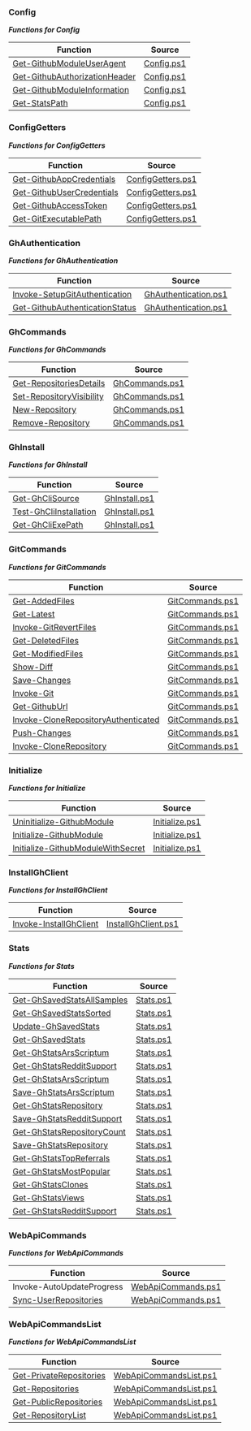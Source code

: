 
### Config

***Functions for Config***

|  **Function**                                      |  **Source**                                        |
|----------------------------------------------------|----------------------------------------------------|
| [Get-GithubModuleUserAgent](https://github.com/arsscriptum/PowerShell.Module.Github/blob/master/doc/Get-GithubModuleUserAgent.md)                          | [Config.ps1](https://github.com/arsscriptum/PowerShell.Module.Github/blob/master/src/Config.ps1)                          |
| [Get-GithubAuthorizationHeader](https://github.com/arsscriptum/PowerShell.Module.Github/blob/master/doc/Get-GithubAuthorizationHeader.md)                      | [Config.ps1](https://github.com/arsscriptum/PowerShell.Module.Github/blob/master/src/Config.ps1)                      |
| [Get-GithubModuleInformation](https://github.com/arsscriptum/PowerShell.Module.Github/blob/master/doc/Get-GithubModuleInformation.md)                        | [Config.ps1](https://github.com/arsscriptum/PowerShell.Module.Github/blob/master/src/Config.ps1)                        |
| [Get-StatsPath](https://github.com/arsscriptum/PowerShell.Module.Github/blob/master/doc/Get-StatsPath.md)                                      | [Config.ps1](https://github.com/arsscriptum/PowerShell.Module.Github/blob/master/src/Config.ps1)                                      |

### ConfigGetters

***Functions for ConfigGetters***

|  **Function**                                      |  **Source**                                        |
|----------------------------------------------------|----------------------------------------------------|
| [Get-GithubAppCredentials](https://github.com/arsscriptum/PowerShell.Module.Github/blob/master/doc/Get-GithubAppCredentials.md)                           | [ConfigGetters.ps1](https://github.com/arsscriptum/PowerShell.Module.Github/blob/master/src/ConfigGetters.ps1)                           |
| [Get-GithubUserCredentials](https://github.com/arsscriptum/PowerShell.Module.Github/blob/master/doc/Get-GithubUserCredentials.md)                          | [ConfigGetters.ps1](https://github.com/arsscriptum/PowerShell.Module.Github/blob/master/src/ConfigGetters.ps1)                          |
| [Get-GithubAccessToken](https://github.com/arsscriptum/PowerShell.Module.Github/blob/master/doc/Get-GithubAccessToken.md)                              | [ConfigGetters.ps1](https://github.com/arsscriptum/PowerShell.Module.Github/blob/master/src/ConfigGetters.ps1)                              |
| [Get-GitExecutablePath](https://github.com/arsscriptum/PowerShell.Module.Github/blob/master/doc/Get-GitExecutablePath.md)                              | [ConfigGetters.ps1](https://github.com/arsscriptum/PowerShell.Module.Github/blob/master/src/ConfigGetters.ps1)                              |

### GhAuthentication

***Functions for GhAuthentication***

|  **Function**                                      |  **Source**                                        |
|----------------------------------------------------|----------------------------------------------------|
| [Invoke-SetupGitAuthentication](https://github.com/arsscriptum/PowerShell.Module.Github/blob/master/doc/Invoke-SetupGitAuthentication.md)                      | [GhAuthentication.ps1](https://github.com/arsscriptum/PowerShell.Module.Github/blob/master/src/GhAuthentication.ps1)                      |
| [Get-GithubAuthenticationStatus](https://github.com/arsscriptum/PowerShell.Module.Github/blob/master/doc/Get-GithubAuthenticationStatus.md)                     | [GhAuthentication.ps1](https://github.com/arsscriptum/PowerShell.Module.Github/blob/master/src/GhAuthentication.ps1)                     |

### GhCommands

***Functions for GhCommands***

|  **Function**                                      |  **Source**                                        |
|----------------------------------------------------|----------------------------------------------------|
| [Get-RepositoriesDetails](https://github.com/arsscriptum/PowerShell.Module.Github/blob/master/doc/Get-RepositoriesDetails.md)                            | [GhCommands.ps1](https://github.com/arsscriptum/PowerShell.Module.Github/blob/master/src/GhCommands.ps1)                            |
| [Set-RepositoryVisibility](https://github.com/arsscriptum/PowerShell.Module.Github/blob/master/doc/Set-RepositoryVisibility.md)                           | [GhCommands.ps1](https://github.com/arsscriptum/PowerShell.Module.Github/blob/master/src/GhCommands.ps1)                           |
| [New-Repository](https://github.com/arsscriptum/PowerShell.Module.Github/blob/master/doc/New-Repository.md)                                     | [GhCommands.ps1](https://github.com/arsscriptum/PowerShell.Module.Github/blob/master/src/GhCommands.ps1)                                     |
| [Remove-Repository](https://github.com/arsscriptum/PowerShell.Module.Github/blob/master/doc/Remove-Repository.md)                                  | [GhCommands.ps1](https://github.com/arsscriptum/PowerShell.Module.Github/blob/master/src/GhCommands.ps1)                                  |

### GhInstall

***Functions for GhInstall***

|  **Function**                                      |  **Source**                                        |
|----------------------------------------------------|----------------------------------------------------|
| [Get-GhCliSource](https://github.com/arsscriptum/PowerShell.Module.Github/blob/master/doc/Get-GhCliSource.md)                                    | [GhInstall.ps1](https://github.com/arsscriptum/PowerShell.Module.Github/blob/master/src/GhInstall.ps1)                                    |
| [Test-GhCliInstallation](https://github.com/arsscriptum/PowerShell.Module.Github/blob/master/doc/Test-GhCliInstallation.md)                             | [GhInstall.ps1](https://github.com/arsscriptum/PowerShell.Module.Github/blob/master/src/GhInstall.ps1)                             |
| [Get-GhCliExePath](https://github.com/arsscriptum/PowerShell.Module.Github/blob/master/doc/Get-GhCliExePath.md)                                   | [GhInstall.ps1](https://github.com/arsscriptum/PowerShell.Module.Github/blob/master/src/GhInstall.ps1)                                   |

### GitCommands

***Functions for GitCommands***

|  **Function**                                      |  **Source**                                        |
|----------------------------------------------------|----------------------------------------------------|
| [Get-AddedFiles](https://github.com/arsscriptum/PowerShell.Module.Github/blob/master/doc/Get-AddedFiles.md)                                     | [GitCommands.ps1](https://github.com/arsscriptum/PowerShell.Module.Github/blob/master/src/GitCommands.ps1)                                     |
| [Get-Latest](https://github.com/arsscriptum/PowerShell.Module.Github/blob/master/doc/Get-Latest.md)                                         | [GitCommands.ps1](https://github.com/arsscriptum/PowerShell.Module.Github/blob/master/src/GitCommands.ps1)                                         |
| [Invoke-GitRevertFiles](https://github.com/arsscriptum/PowerShell.Module.Github/blob/master/doc/Invoke-GitRevertFiles.md)                              | [GitCommands.ps1](https://github.com/arsscriptum/PowerShell.Module.Github/blob/master/src/GitCommands.ps1)                              |
| [Get-DeletedFiles](https://github.com/arsscriptum/PowerShell.Module.Github/blob/master/doc/Get-DeletedFiles.md)                                   | [GitCommands.ps1](https://github.com/arsscriptum/PowerShell.Module.Github/blob/master/src/GitCommands.ps1)                                   |
| [Get-ModifiedFiles](https://github.com/arsscriptum/PowerShell.Module.Github/blob/master/doc/Get-ModifiedFiles.md)                                  | [GitCommands.ps1](https://github.com/arsscriptum/PowerShell.Module.Github/blob/master/src/GitCommands.ps1)                                  |
| [Show-Diff](https://github.com/arsscriptum/PowerShell.Module.Github/blob/master/doc/Show-Diff.md)                                          | [GitCommands.ps1](https://github.com/arsscriptum/PowerShell.Module.Github/blob/master/src/GitCommands.ps1)                                          |
| [Save-Changes](https://github.com/arsscriptum/PowerShell.Module.Github/blob/master/doc/Save-Changes.md)                                       | [GitCommands.ps1](https://github.com/arsscriptum/PowerShell.Module.Github/blob/master/src/GitCommands.ps1)                                       |
| [Invoke-Git](https://github.com/arsscriptum/PowerShell.Module.Github/blob/master/doc/Invoke-Git.md)                                         | [GitCommands.ps1](https://github.com/arsscriptum/PowerShell.Module.Github/blob/master/src/GitCommands.ps1)                                         |
| [Get-GithubUrl](https://github.com/arsscriptum/PowerShell.Module.Github/blob/master/doc/Get-GithubUrl.md)                                      | [GitCommands.ps1](https://github.com/arsscriptum/PowerShell.Module.Github/blob/master/src/GitCommands.ps1)                                      |
| [Invoke-CloneRepositoryAuthenticated](https://github.com/arsscriptum/PowerShell.Module.Github/blob/master/doc/Invoke-CloneRepositoryAuthenticated.md)                | [GitCommands.ps1](https://github.com/arsscriptum/PowerShell.Module.Github/blob/master/src/GitCommands.ps1)                |
| [Push-Changes](https://github.com/arsscriptum/PowerShell.Module.Github/blob/master/doc/Push-Changes.md)                                       | [GitCommands.ps1](https://github.com/arsscriptum/PowerShell.Module.Github/blob/master/src/GitCommands.ps1)                                       |
| [Invoke-CloneRepository](https://github.com/arsscriptum/PowerShell.Module.Github/blob/master/doc/Invoke-CloneRepository.md)                             | [GitCommands.ps1](https://github.com/arsscriptum/PowerShell.Module.Github/blob/master/src/GitCommands.ps1)                             |

### Initialize

***Functions for Initialize***

|  **Function**                                      |  **Source**                                        |
|----------------------------------------------------|----------------------------------------------------|
| [Uninitialize-GithubModule](https://github.com/arsscriptum/PowerShell.Module.Github/blob/master/doc/Uninitialize-GithubModule.md)                          | [Initialize.ps1](https://github.com/arsscriptum/PowerShell.Module.Github/blob/master/src/Initialize.ps1)                          |
| [Initialize-GithubModule](https://github.com/arsscriptum/PowerShell.Module.Github/blob/master/doc/Initialize-GithubModule.md)                            | [Initialize.ps1](https://github.com/arsscriptum/PowerShell.Module.Github/blob/master/src/Initialize.ps1)                            |
| [Initialize-GithubModuleWithSecret](https://github.com/arsscriptum/PowerShell.Module.Github/blob/master/doc/Initialize-GithubModuleWithSecret.md)                  | [Initialize.ps1](https://github.com/arsscriptum/PowerShell.Module.Github/blob/master/src/Initialize.ps1)                  |

### InstallGhClient

***Functions for InstallGhClient***

|  **Function**                                      |  **Source**                                        |
|----------------------------------------------------|----------------------------------------------------|
| [Invoke-InstallGhClient](https://github.com/arsscriptum/PowerShell.Module.Github/blob/master/doc/Invoke-InstallGhClient.md)                             | [InstallGhClient.ps1](https://github.com/arsscriptum/PowerShell.Module.Github/blob/master/src/InstallGhClient.ps1)                             |

### Stats

***Functions for Stats***

|  **Function**                                      |  **Source**                                        |
|----------------------------------------------------|----------------------------------------------------|
| [Get-GhSavedStatsAllSamples](https://github.com/arsscriptum/PowerShell.Module.Github/blob/master/doc/Get-GhSavedStatsAllSamples.md)                         | [Stats.ps1](https://github.com/arsscriptum/PowerShell.Module.Github/blob/master/src/Stats.ps1)                         |
| [Get-GhSavedStatsSorted](https://github.com/arsscriptum/PowerShell.Module.Github/blob/master/doc/Get-GhSavedStatsSorted.md)                             | [Stats.ps1](https://github.com/arsscriptum/PowerShell.Module.Github/blob/master/src/Stats.ps1)                             |
| [Update-GhSavedStats](https://github.com/arsscriptum/PowerShell.Module.Github/blob/master/doc/Update-GhSavedStats.md)                                | [Stats.ps1](https://github.com/arsscriptum/PowerShell.Module.Github/blob/master/src/Stats.ps1)                                |
| [Get-GhSavedStats](https://github.com/arsscriptum/PowerShell.Module.Github/blob/master/doc/Get-GhSavedStats.md)                                   | [Stats.ps1](https://github.com/arsscriptum/PowerShell.Module.Github/blob/master/src/Stats.ps1)                                   |
| [Get-GhStatsArsScriptum](https://github.com/arsscriptum/PowerShell.Module.Github/blob/master/doc/Get-GhStatsArsScriptum.md)                             | [Stats.ps1](https://github.com/arsscriptum/PowerShell.Module.Github/blob/master/src/Stats.ps1)                             |
| [Get-GhStatsRedditSupport](https://github.com/arsscriptum/PowerShell.Module.Github/blob/master/doc/Get-GhStatsRedditSupport.md)                           | [Stats.ps1](https://github.com/arsscriptum/PowerShell.Module.Github/blob/master/src/Stats.ps1)                           |
| [Get-GhStatsArsScriptum](https://github.com/arsscriptum/PowerShell.Module.Github/blob/master/doc/Get-GhStatsArsScriptum.md)                             | [Stats.ps1](https://github.com/arsscriptum/PowerShell.Module.Github/blob/master/src/Stats.ps1)                             |
| [Save-GhStatsArsScriptum](https://github.com/arsscriptum/PowerShell.Module.Github/blob/master/doc/Save-GhStatsArsScriptum.md)                            | [Stats.ps1](https://github.com/arsscriptum/PowerShell.Module.Github/blob/master/src/Stats.ps1)                            |
| [Get-GhStatsRepository](https://github.com/arsscriptum/PowerShell.Module.Github/blob/master/doc/Get-GhStatsRepository.md)                              | [Stats.ps1](https://github.com/arsscriptum/PowerShell.Module.Github/blob/master/src/Stats.ps1)                              |
| [Save-GhStatsRedditSupport](https://github.com/arsscriptum/PowerShell.Module.Github/blob/master/doc/Save-GhStatsRedditSupport.md)                          | [Stats.ps1](https://github.com/arsscriptum/PowerShell.Module.Github/blob/master/src/Stats.ps1)                          |
| [Get-GhStatsRepositoryCount](https://github.com/arsscriptum/PowerShell.Module.Github/blob/master/doc/Get-GhStatsRepositoryCount.md)                         | [Stats.ps1](https://github.com/arsscriptum/PowerShell.Module.Github/blob/master/src/Stats.ps1)                         |
| [Save-GhStatsRepository](https://github.com/arsscriptum/PowerShell.Module.Github/blob/master/doc/Save-GhStatsRepository.md)                             | [Stats.ps1](https://github.com/arsscriptum/PowerShell.Module.Github/blob/master/src/Stats.ps1)                             |
| [Get-GhStatsTopReferrals](https://github.com/arsscriptum/PowerShell.Module.Github/blob/master/doc/Get-GhStatsTopReferrals.md)                            | [Stats.ps1](https://github.com/arsscriptum/PowerShell.Module.Github/blob/master/src/Stats.ps1)                            |
| [Get-GhStatsMostPopular](https://github.com/arsscriptum/PowerShell.Module.Github/blob/master/doc/Get-GhStatsMostPopular.md)                             | [Stats.ps1](https://github.com/arsscriptum/PowerShell.Module.Github/blob/master/src/Stats.ps1)                             |
| [Get-GhStatsClones](https://github.com/arsscriptum/PowerShell.Module.Github/blob/master/doc/Get-GhStatsClones.md)                                  | [Stats.ps1](https://github.com/arsscriptum/PowerShell.Module.Github/blob/master/src/Stats.ps1)                                  |
| [Get-GhStatsViews](https://github.com/arsscriptum/PowerShell.Module.Github/blob/master/doc/Get-GhStatsViews.md)                                   | [Stats.ps1](https://github.com/arsscriptum/PowerShell.Module.Github/blob/master/src/Stats.ps1)                                   |
| [Get-GhStatsRedditSupport](https://github.com/arsscriptum/PowerShell.Module.Github/blob/master/doc/Get-GhStatsRedditSupport.md)                           | [Stats.ps1](https://github.com/arsscriptum/PowerShell.Module.Github/blob/master/src/Stats.ps1)                           |

### WebApiCommands

***Functions for WebApiCommands***

|  **Function**                                      |  **Source**                                        |
|----------------------------------------------------|----------------------------------------------------|
| Invoke-AutoUpdateProgress                          | [WebApiCommands.ps1](https://github.com/arsscriptum/PowerShell.Module.Github/blob/master/src/WebApiCommands.ps1)                          |
| [Sync-UserRepositories](https://github.com/arsscriptum/PowerShell.Module.Github/blob/master/doc/Sync-UserRepositories.md)                              | [WebApiCommands.ps1](https://github.com/arsscriptum/PowerShell.Module.Github/blob/master/src/WebApiCommands.ps1)                              |

### WebApiCommandsList

***Functions for WebApiCommandsList***

|  **Function**                                      |  **Source**                                        |
|----------------------------------------------------|----------------------------------------------------|
| [Get-PrivateRepositories](https://github.com/arsscriptum/PowerShell.Module.Github/blob/master/doc/Get-PrivateRepositories.md)                            | [WebApiCommandsList.ps1](https://github.com/arsscriptum/PowerShell.Module.Github/blob/master/src/WebApiCommandsList.ps1)                            |
| [Get-Repositories](https://github.com/arsscriptum/PowerShell.Module.Github/blob/master/doc/Get-Repositories.md)                                   | [WebApiCommandsList.ps1](https://github.com/arsscriptum/PowerShell.Module.Github/blob/master/src/WebApiCommandsList.ps1)                                   |
| [Get-PublicRepositories](https://github.com/arsscriptum/PowerShell.Module.Github/blob/master/doc/Get-PublicRepositories.md)                             | [WebApiCommandsList.ps1](https://github.com/arsscriptum/PowerShell.Module.Github/blob/master/src/WebApiCommandsList.ps1)                             |
| [Get-RepositoryList](https://github.com/arsscriptum/PowerShell.Module.Github/blob/master/doc/Get-RepositoryList.md)                                 | [WebApiCommandsList.ps1](https://github.com/arsscriptum/PowerShell.Module.Github/blob/master/src/WebApiCommandsList.ps1)                                 |
